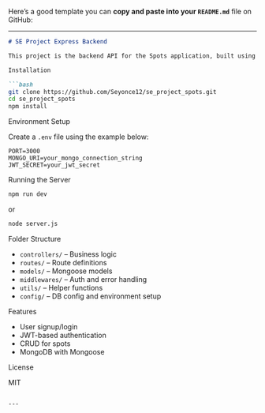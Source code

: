 Here’s a good template you can **copy and paste into your `README.md`** file on GitHub:

---

````markdown
# SE Project Express Backend

This project is the backend API for the Spots application, built using Node.js, Express.js, and MongoDB. It supports user authentication, spot management, and RESTful endpoints.

Installation

```bash
git clone https://github.com/Seyonce12/se_project_spots.git
cd se_project_spots
npm install
````

 Environment Setup

Create a `.env` file using the example below:

```env
PORT=3000
MONGO_URI=your_mongo_connection_string
JWT_SECRET=your_jwt_secret
```

Running the Server

```bash
npm run dev
```

or

```bash
node server.js
```

Folder Structure

* `controllers/` – Business logic
* `routes/` – Route definitions
* `models/` – Mongoose models
* `middlewares/` – Auth and error handling
* `utils/` – Helper functions
* `config/` – DB config and environment setup

Features

* User signup/login
* JWT-based authentication
* CRUD for spots
* MongoDB with Mongoose

 License

MIT

```

---


```


